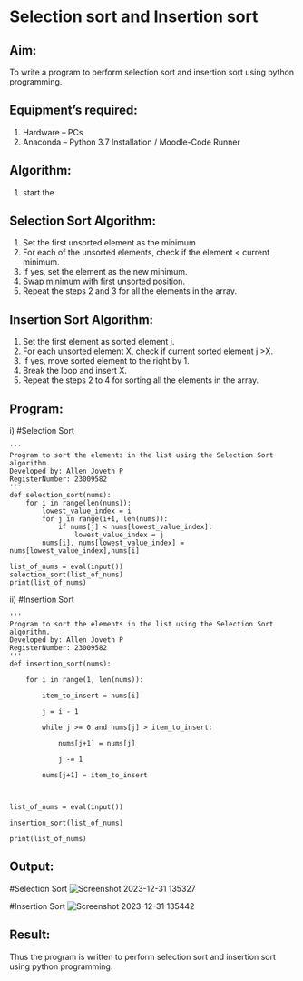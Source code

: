 # Selection sort and Insertion sort
## Aim:
To write a program to perform selection sort and insertion sort using python programming.
## Equipment’s required:
1.	Hardware – PCs
2.	Anaconda – Python 3.7 Installation / Moodle-Code Runner
## Algorithm:
1. start the 
## Selection Sort Algorithm:
1.	Set the first unsorted element as the minimum
2.	For each of the unsorted elements, check if the element < current minimum.
3.	If yes, set the element as the new minimum.
4.	Swap minimum with first unsorted position.
5.	Repeat the steps 2 and 3 for all the elements in the array.
## Insertion Sort Algorithm:
1.	Set the first element as sorted element j.
2.	For each unsorted element X, check if current sorted element j >X.
3.	If yes, move sorted element to the right by 1.
4.	Break the loop and insert X.
5.	Repeat the steps 2 to 4 for sorting all the elements in the array.
## Program:
i)	#Selection Sort
```
''' 
Program to sort the elements in the list using the Selection Sort algorithm.
Developed by: Allen Joveth P
RegisterNumber: 23009582
'''
def selection_sort(nums):
    for i in range(len(nums)):
        lowest_value_index = i
        for j in range(i+1, len(nums)):
            if nums[j] < nums[lowest_value_index]:
                lowest_value_index = j
        nums[i], nums[lowest_value_index] = nums[lowest_value_index],nums[i]
        
list_of_nums = eval(input())
selection_sort(list_of_nums)
print(list_of_nums)

```
ii)	#Insertion Sort
```
''' 
Program to sort the elements in the list using the Selection Sort algorithm.
Developed by: Allen Joveth P
RegisterNumber: 23009582
'''
def insertion_sort(nums):

    for i in range(1, len(nums)):

        item_to_insert = nums[i]

        j = i - 1

        while j >= 0 and nums[j] > item_to_insert:

            nums[j+1] = nums[j]

            j -= 1

        nums[j+1] = item_to_insert

        

list_of_nums = eval(input())

insertion_sort(list_of_nums)

print(list_of_nums)
```

## Output:

#Selection Sort
![Screenshot 2023-12-31 135327](https://github.com/allenjoveth/Sorting-Algorithm/assets/139422287/5640645a-00b1-4c38-8b81-7317e2afe646)

#Insertion Sort
![Screenshot 2023-12-31 135442](https://github.com/allenjoveth/Sorting-Algorithm/assets/139422287/d35aa4b8-e9d1-4b43-8849-c4006fb4549f)

## Result:
Thus the program is written to perform selection sort and insertion sort using python programming.
